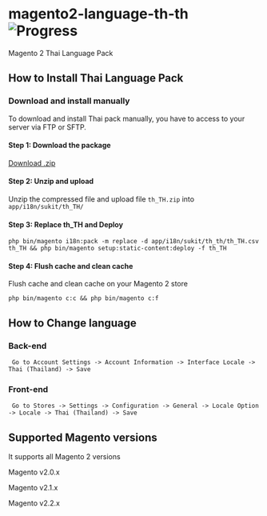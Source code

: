 # magento2-language-th-th  ![Progress](http://progressed.io/bar/90?title=completed)
Magento 2 Thai Language Pack 

## How to Install Thai Language Pack

### Download and install manually 
To download and install Thai pack manually, you have to access to your server via FTP or SFTP.

#### Step 1: Download the package
[Download .zip](https://github.com/sukitz/magento2-thai-language-pack/archive/master.zip)

#### Step 2: Unzip and upload
Unzip the compressed file and upload file ```th_TH.zip``` into ```app/i18n/sukit/th_TH/```

#### Step 3: Replace th_TH and Deploy

```php bin/magento i18n:pack -m replace -d app/i18n/sukit/th_th/th_TH.csv th_TH && php bin/magento setup:static-content:deploy -f th_TH```

#### Step 4: Flush cache and clean cache
Flush cache and clean cache on your Magento 2 store

```php bin/magento c:c && php bin/magento c:f```


## How to Change language

### Back-end

```
 Go to Account Settings -> Account Information -> Interface Locale -> Thai (Thailand) -> Save
```
### Front-end

```
 Go to Stores -> Settings -> Configuration -> General -> Locale Option -> Locale -> Thai (Thailand) -> Save
```

## Supported Magento versions
It supports all Magento 2 versions  

Magento v2.0.x

Magento v2.1.x

Magento v2.2.x
